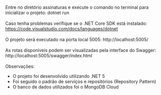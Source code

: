 Entre no diretório assinaturas e execute o comando no terminal para inicializar o projeto:   dotnet run
 </br> </br>
Caso tenha problemas verifique se o .NET Core SDK está instalado: https://code.visualstudio.com/docs/languages/dotnet
</br> </br>
O projeto será executado na porta local 5005: http://localhost:5005/
</br></br>
As rotas disponíveis podem ser visualizadas pela interface do Swagger: http://localhost:5005/swagger/index.html
</br> </br>
Observações:
 - O projeto foi desenvolvido utilizando .NET 5
 - Foi seguido o padrão de serviços e repositórios (Repository Pattern)
 - O banco de dados utilizados foi o MongoDB Cloud
